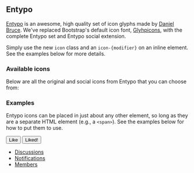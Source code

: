## Entypo

[Entypo](http://entypo.com) is an awesome, high quality set of icon glyphs made by [Daniel Bruce](http://www.danielbruce.se). We've replaced Bootstrap's default icon font, [Glyhpicons](http://glyphicons.com), with the complete Entypo set and Entypo social extension.

Simply use the new `icon` class and an `icon-{modifier}` on an inline element. See the examples below for more details.

### Available icons

Below are all the original and social icons from Entypo that you can choose from:

<div class="docs-icons">
  <span class="icon icon-add-to-list"></span>
  <span class="icon icon-add-user"></span>
  <span class="icon icon-address"></span>
  <span class="icon icon-adjust"></span>
  <span class="icon icon-air"></span>
  <span class="icon icon-aircraft"></span>
  <span class="icon icon-aircraft-landing"></span>
  <span class="icon icon-aircraft-take-off"></span>
  <span class="icon icon-align-bottom"></span>
  <span class="icon icon-align-horizontal-middle"></span>
  <span class="icon icon-align-left"></span>
  <span class="icon icon-align-right"></span>
  <span class="icon icon-align-top"></span>
  <span class="icon icon-align-vertical-middle"></span>
  <span class="icon icon-archive"></span>
  <span class="icon icon-area-graph"></span>
  <span class="icon icon-arrow-bold-down"></span>
  <span class="icon icon-arrow-bold-left"></span>
  <span class="icon icon-arrow-bold-right"></span>
  <span class="icon icon-arrow-bold-up"></span>
  <span class="icon icon-arrow-down"></span>
  <span class="icon icon-arrow-left"></span>
  <span class="icon icon-arrow-right"></span>
  <span class="icon icon-arrow-up"></span>
  <span class="icon icon-arrow-long-down"></span>
  <span class="icon icon-arrow-long-left"></span>
  <span class="icon icon-arrow-long-right"></span>
  <span class="icon icon-arrow-long-up"></span>
  <span class="icon icon-arrow-with-circle-down"></span>
  <span class="icon icon-arrow-with-circle-left"></span>
  <span class="icon icon-arrow-with-circle-right"></span>
  <span class="icon icon-arrow-with-circle-up"></span>
  <span class="icon icon-attachment"></span>
  <span class="icon icon-awareness-ribbon"></span>
  <span class="icon icon-back-in-time"></span>
  <span class="icon icon-back"></span>
  <span class="icon icon-bar-graph"></span>
  <span class="icon icon-battery"></span>
  <span class="icon icon-beamed-note"></span>
  <span class="icon icon-bell"></span>
  <span class="icon icon-blackboard"></span>
  <span class="icon icon-block"></span>
  <span class="icon icon-book"></span>
  <span class="icon icon-bookmark"></span>
  <span class="icon icon-bookmarks"></span>
  <span class="icon icon-bowl"></span>
  <span class="icon icon-box"></span>
  <span class="icon icon-briefcase"></span>
  <span class="icon icon-browser"></span>
  <span class="icon icon-brush"></span>
  <span class="icon icon-bucket"></span>
  <span class="icon icon-bug"></span>
  <span class="icon icon-cake"></span>
  <span class="icon icon-calculator"></span>
  <span class="icon icon-calendar"></span>
  <span class="icon icon-camera"></span>
  <span class="icon icon-ccw"></span>
  <span class="icon icon-cw"></span>
  <span class="icon icon-chat"></span>
  <span class="icon icon-check"></span>
  <span class="icon icon-chevron-down"></span>
  <span class="icon icon-chevron-left"></span>
  <span class="icon icon-chevron-right"></span>
  <span class="icon icon-chevron-up"></span>
  <span class="icon icon-chevron-small-down"></span>
  <span class="icon icon-chevron-small-left"></span>
  <span class="icon icon-chevron-small-right"></span>
  <span class="icon icon-chevron-small-up"></span>
  <span class="icon icon-chevron-thin-down"></span>
  <span class="icon icon-chevron-thin-left"></span>
  <span class="icon icon-chevron-thin-right"></span>
  <span class="icon icon-chevron-thin-up"></span>
  <span class="icon icon-chevron-with-circle-down"></span>
  <span class="icon icon-chevron-with-circle-left"></span>
  <span class="icon icon-chevron-with-circle-right"></span>
  <span class="icon icon-chevron-with-circle-up"></span>
  <span class="icon icon-circle-with-cross"></span>
  <span class="icon icon-circle-with-minus"></span>
  <span class="icon icon-circle-with-plus"></span>
  <span class="icon icon-circle"></span>
  <span class="icon icon-circular-graph"></span>
  <span class="icon icon-clapperboard"></span>
  <span class="icon icon-classic-computer"></span>
  <span class="icon icon-clipboard"></span>
  <span class="icon icon-clock"></span>
  <span class="icon icon-cloud"></span>
  <span class="icon icon-code"></span>
  <span class="icon icon-cog"></span>
  <span class="icon icon-colours"></span>
  <span class="icon icon-compass"></span>
  <span class="icon icon-controller-fast-backward"></span>
  <span class="icon icon-controller-fast-forward"></span>
  <span class="icon icon-controller-jump-to-start"></span>
  <span class="icon icon-controller-next"></span>
  <span class="icon icon-controller-paus"></span>
  <span class="icon icon-controller-play"></span>
  <span class="icon icon-controller-record"></span>
  <span class="icon icon-controller-stop"></span>
  <span class="icon icon-controller-volume"></span>
  <span class="icon icon-copy"></span>
  <span class="icon icon-creative-commons"></span>
  <span class="icon icon-creative-commons-attribution"></span>
  <span class="icon icon-creative-commons-noderivs"></span>
  <span class="icon icon-creative-commons-noncommercial-eu"></span>
  <span class="icon icon-creative-commons-noncommercial-us"></span>
  <span class="icon icon-creative-commons-public-domain"></span>
  <span class="icon icon-creative-commons-remix"></span>
  <span class="icon icon-creative-commons-share"></span>
  <span class="icon icon-creative-commons-sharealike"></span>
  <span class="icon icon-credit-card"></span>
  <span class="icon icon-credit"></span>
  <span class="icon icon-crop"></span>
  <span class="icon icon-cross"></span>
  <span class="icon icon-cup"></span>
  <span class="icon icon-cycle"></span>
  <span class="icon icon-database"></span>
  <span class="icon icon-dial-pad"></span>
  <span class="icon icon-direction"></span>
  <span class="icon icon-document"></span>
  <span class="icon icon-document-landscape"></span>
  <span class="icon icon-documents"></span>
  <span class="icon icon-dot-single"></span>
  <span class="icon icon-dots-two-horizontal"></span>
  <span class="icon icon-dots-three-horizontal"></span>
  <span class="icon icon-dots-two-vertical"></span>
  <span class="icon icon-dots-three-vertical"></span>
  <span class="icon icon-download"></span>
  <span class="icon icon-drink"></span>
  <span class="icon icon-drive"></span>
  <span class="icon icon-drop"></span>
  <span class="icon icon-edit"></span>
  <span class="icon icon-email"></span>
  <span class="icon icon-emoji-flirt"></span>
  <span class="icon icon-emoji-happy"></span>
  <span class="icon icon-emoji-neutral"></span>
  <span class="icon icon-emoji-sad"></span>
  <span class="icon icon-erase"></span>
  <span class="icon icon-eraser"></span>
  <span class="icon icon-export"></span>
  <span class="icon icon-eye"></span>
  <span class="icon icon-eye-with-line"></span>
  <span class="icon icon-feather"></span>
  <span class="icon icon-fingerprint"></span>
  <span class="icon icon-flag"></span>
  <span class="icon icon-flash"></span>
  <span class="icon icon-flashlight"></span>
  <span class="icon icon-flat-brush"></span>
  <span class="icon icon-flow-branch"></span>
  <span class="icon icon-flow-cascade"></span>
  <span class="icon icon-flow-line"></span>
  <span class="icon icon-flow-parallel"></span>
  <span class="icon icon-flow-tree"></span>
  <span class="icon icon-flower"></span>
  <span class="icon icon-folder"></span>
  <span class="icon icon-folder-images"></span>
  <span class="icon icon-folder-music"></span>
  <span class="icon icon-folder-video"></span>
  <span class="icon icon-forward"></span>
  <span class="icon icon-funnel"></span>
  <span class="icon icon-game-controller"></span>
  <span class="icon icon-gauge"></span>
  <span class="icon icon-globe"></span>
  <span class="icon icon-graduation-cap"></span>
  <span class="icon icon-grid"></span>
  <span class="icon icon-hair-cross"></span>
  <span class="icon icon-hand"></span>
  <span class="icon icon-heart"></span>
  <span class="icon icon-heart-outlined"></span>
  <span class="icon icon-help"></span>
  <span class="icon icon-help-with-circle"></span>
  <span class="icon icon-home"></span>
  <span class="icon icon-hour-glass"></span>
  <span class="icon icon-image"></span>
  <span class="icon icon-image-inverted"></span>
  <span class="icon icon-images"></span>
  <span class="icon icon-inbox"></span>
  <span class="icon icon-infinity"></span>
  <span class="icon icon-info"></span>
  <span class="icon icon-info-with-circle"></span>
  <span class="icon icon-install"></span>
  <span class="icon icon-key"></span>
  <span class="icon icon-keyboard"></span>
  <span class="icon icon-lab-flask"></span>
  <span class="icon icon-landline"></span>
  <span class="icon icon-language"></span>
  <span class="icon icon-laptop"></span>
  <span class="icon icon-layers"></span>
  <span class="icon icon-leaf"></span>
  <span class="icon icon-level-down"></span>
  <span class="icon icon-level-up"></span>
  <span class="icon icon-lifebuoy"></span>
  <span class="icon icon-light-bulb"></span>
  <span class="icon icon-light-down"></span>
  <span class="icon icon-light-up"></span>
  <span class="icon icon-line-graph"></span>
  <span class="icon icon-link"></span>
  <span class="icon icon-list"></span>
  <span class="icon icon-location-pin"></span>
  <span class="icon icon-location"></span>
  <span class="icon icon-lock"></span>
  <span class="icon icon-lock-open"></span>
  <span class="icon icon-login"></span>
  <span class="icon icon-log-out"></span>
  <span class="icon icon-loop"></span>
  <span class="icon icon-magnet"></span>
  <span class="icon icon-magnifying-glass"></span>
  <span class="icon icon-mail"></span>
  <span class="icon icon-man"></span>
  <span class="icon icon-map"></span>
  <span class="icon icon-mask"></span>
  <span class="icon icon-medal"></span>
  <span class="icon icon-megaphone"></span>
  <span class="icon icon-menu"></span>
  <span class="icon icon-merge"></span>
  <span class="icon icon-message"></span>
  <span class="icon icon-mic"></span>
  <span class="icon icon-minus"></span>
  <span class="icon icon-mobile"></span>
  <span class="icon icon-modern-mic"></span>
  <span class="icon icon-moon"></span>
  <span class="icon icon-mouse-pointer"></span>
  <span class="icon icon-mouse"></span>
  <span class="icon icon-music"></span>
  <span class="icon icon-network"></span>
  <span class="icon icon-new-message"></span>
  <span class="icon icon-new"></span>
  <span class="icon icon-news"></span>
  <span class="icon icon-newsletter"></span>
  <span class="icon icon-note"></span>
  <span class="icon icon-notification"></span>
  <span class="icon icon-notifications-off"></span>
  <span class="icon icon-old-mobile"></span>
  <span class="icon icon-old-phone"></span>
  <span class="icon icon-open-book"></span>
  <span class="icon icon-palette"></span>
  <span class="icon icon-paper-plane"></span>
  <span class="icon icon-pencil"></span>
  <span class="icon icon-phone"></span>
  <span class="icon icon-pie-chart"></span>
  <span class="icon icon-pin"></span>
  <span class="icon icon-plus"></span>
  <span class="icon icon-popup"></span>
  <span class="icon icon-power-plug"></span>
  <span class="icon icon-price-ribbon"></span>
  <span class="icon icon-price-tag"></span>
  <span class="icon icon-print"></span>
  <span class="icon icon-progress-empty"></span>
  <span class="icon icon-progress-one"></span>
  <span class="icon icon-progress-two"></span>
  <span class="icon icon-progress-full"></span>
  <span class="icon icon-publish"></span>
  <span class="icon icon-quote"></span>
  <span class="icon icon-radio"></span>
  <span class="icon icon-rainbow"></span>
  <span class="icon icon-remove-user"></span>
  <span class="icon icon-reply-all"></span>
  <span class="icon icon-reply"></span>
  <span class="icon icon-resize-100"></span>
  <span class="icon icon-resize-full-screen"></span>
  <span class="icon icon-retweet"></span>
  <span class="icon icon-rocket"></span>
  <span class="icon icon-round-brush"></span>
  <span class="icon icon-rss"></span>
  <span class="icon icon-ruler"></span>
  <span class="icon icon-save"></span>
  <span class="icon icon-scissors"></span>
  <span class="icon icon-select-arrows"></span>
  <span class="icon icon-share-alternative"></span>
  <span class="icon icon-share"></span>
  <span class="icon icon-shareable"></span>
  <span class="icon icon-shield"></span>
  <span class="icon icon-shop"></span>
  <span class="icon icon-shopping-bag"></span>
  <span class="icon icon-shopping-basket"></span>
  <span class="icon icon-shopping-cart"></span>
  <span class="icon icon-shuffle"></span>
  <span class="icon icon-signal"></span>
  <span class="icon icon-sound-mix"></span>
  <span class="icon icon-sound"></span>
  <span class="icon icon-sound-mute"></span>
  <span class="icon icon-sports-club"></span>
  <span class="icon icon-spreadsheet"></span>
  <span class="icon icon-squared-cross"></span>
  <span class="icon icon-squared-minus"></span>
  <span class="icon icon-squared-plus"></span>
  <span class="icon icon-star"></span>
  <span class="icon icon-star-outlined"></span>
  <span class="icon icon-stopwatch"></span>
  <span class="icon icon-suitcase"></span>
  <span class="icon icon-swap"></span>
  <span class="icon icon-sweden"></span>
  <span class="icon icon-switch"></span>
  <span class="icon icon-tablet"></span>
  <span class="icon icon-tablet-mobile-combo"></span>
  <span class="icon icon-tag"></span>
  <span class="icon icon-untag"></span>
  <span class="icon icon-text-document"></span>
  <span class="icon icon-text-document-inverted"></span>
  <span class="icon icon-text"></span>
  <span class="icon icon-thermometer"></span>
  <span class="icon icon-thumbs-up"></span>
  <span class="icon icon-thumbs-down"></span>
  <span class="icon icon-thunder-cloud"></span>
  <span class="icon icon-ticket"></span>
  <span class="icon icon-time-slot"></span>
  <span class="icon icon-tools"></span>
  <span class="icon icon-traffic-cone"></span>
  <span class="icon icon-trash"></span>
  <span class="icon icon-tree"></span>
  <span class="icon icon-triangle-down"></span>
  <span class="icon icon-triangle-left"></span>
  <span class="icon icon-triangle-right"></span>
  <span class="icon icon-triangle-up"></span>
  <span class="icon icon-trophy"></span>
  <span class="icon icon-tv"></span>
  <span class="icon icon-typing"></span>
  <span class="icon icon-uninstall"></span>
  <span class="icon icon-unread"></span>
  <span class="icon icon-upload-to-cloud"></span>
  <span class="icon icon-upload"></span>
  <span class="icon icon-user"></span>
  <span class="icon icon-users"></span>
  <span class="icon icon-v-card"></span>
  <span class="icon icon-video-camera"></span>
  <span class="icon icon-video"></span>
  <span class="icon icon-vinyl"></span>
  <span class="icon icon-voicemail"></span>
  <span class="icon icon-wallet"></span>
  <span class="icon icon-warning"></span>
  <span class="icon icon-water"></span>
</div>

<div class="docs-icons">
  <span class="icon icon-500px"></span>
  <span class="icon icon-500px-with-circle"></span>
  <span class="icon icon-app-store"></span>
  <span class="icon icon-baidu"></span>
  <span class="icon icon-basecamp"></span>
  <span class="icon icon-behance"></span>
  <span class="icon icon-creative-cloud"></span>
  <span class="icon icon-dribbble"></span>
  <span class="icon icon-dribbble-with-circle"></span>
  <span class="icon icon-dropbox"></span>
  <span class="icon icon-evernote"></span>
  <span class="icon icon-facebook"></span>
  <span class="icon icon-facebook-with-circle"></span>
  <span class="icon icon-flattr"></span>
  <span class="icon icon-flickr"></span>
  <span class="icon icon-flickr-with-circle"></span>
  <span class="icon icon-foursquare"></span>
  <span class="icon icon-github"></span>
  <span class="icon icon-github-with-circle"></span>
  <span class="icon icon-google-drive"></span>
  <span class="icon icon-google-hangouts"></span>
  <span class="icon icon-google-play"></span>
  <span class="icon icon-google-plus"></span>
  <span class="icon icon-google-plus-with-circle"></span>
  <span class="icon icon-grooveshark"></span>
  <span class="icon icon-houzz"></span>
  <span class="icon icon-icloud"></span>
  <span class="icon icon-instagram"></span>
  <span class="icon icon-instagram-with-circle"></span>
  <span class="icon icon-lastfm"></span>
  <span class="icon icon-lastfm-with-circle"></span>
  <span class="icon icon-linkedin"></span>
  <span class="icon icon-linkedin-with-circle"></span>
  <span class="icon icon-mail-with-circle"></span>
  <span class="icon icon-medium"></span>
  <span class="icon icon-medium-with-circle"></span>
  <span class="icon icon-mixi"></span>
  <span class="icon icon-onedrive"></span>
  <span class="icon icon-paypal"></span>
  <span class="icon icon-picasa"></span>
  <span class="icon icon-pinterest"></span>
  <span class="icon icon-pinterest-with-circle"></span>
  <span class="icon icon-qq"></span>
  <span class="icon icon-qq-with-circle"></span>
  <span class="icon icon-raft"></span>
  <span class="icon icon-raft-with-circle"></span>
  <span class="icon icon-rdio"></span>
  <span class="icon icon-rdio-with-circle"></span>
  <span class="icon icon-renren"></span>
  <span class="icon icon-scribd"></span>
  <span class="icon icon-sina-weibo"></span>
  <span class="icon icon-skype"></span>
  <span class="icon icon-skype-with-circle"></span>
  <span class="icon icon-slideshare"></span>
  <span class="icon icon-smashing"></span>
  <span class="icon icon-soundcloud"></span>
  <span class="icon icon-spotify"></span>
  <span class="icon icon-spotify-with-circle"></span>
  <span class="icon icon-stumbleupon"></span>
  <span class="icon icon-stumbleupon-with-circle"></span>
  <span class="icon icon-swarm"></span>
  <span class="icon icon-tripadvisor"></span>
  <span class="icon icon-tumblr"></span>
  <span class="icon icon-tumblr-with-circle"></span>
  <span class="icon icon-twitter"></span>
  <span class="icon icon-twitter-with-circle"></span>
  <span class="icon icon-vimeo"></span>
  <span class="icon icon-vimeo-with-circle"></span>
  <span class="icon icon-vine"></span>
  <span class="icon icon-vine-with-circle"></span>
  <span class="icon icon-vk"></span>
  <span class="icon icon-vk-with-circle"></span>
  <span class="icon icon-vk-alternitive"></span>
  <span class="icon icon-windows-store"></span>
  <span class="icon icon-xing"></span>
  <span class="icon icon-xing-with-circle"></span>
  <span class="icon icon-yelp"></span>
  <span class="icon icon-youko"></span>
  <span class="icon icon-youko-with-circle"></span>
  <span class="icon icon-youtube"></span>
  <span class="icon icon-youtube-with-circle"></span>
</div>

### Examples

Entypo icons can be placed in just about any other element, so long as they are a separate HTML element (e.g., a `<span>`). See the examples below for how to put them to use.


<button class="btn btn-default-outline" type="button">
  <span class="icon icon-thumbs-up"></span>
  Like
</button>
<button class="btn btn-primary" type="button">
  <span class="icon icon-thumbs-up"></span>
  Liked!
</button>



<ul class="nav nav-pills">
  <li class="active">
    <a href="#">
      <span class="icon icon-chat"></span>
      Discussions
    </a>
  </li>
  <li>
    <a href="#">
      <span class="icon icon-bell"></span>
      Notifications
    </a>
  </li>
  <li>
    <a href="#">
      <span class="icon icon-users"></span>
      Members
    </a>
  </li>
</ul>

